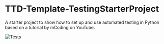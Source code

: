 # TTD-Template-TestingStarterProject

A starter project to show how to set up and use automated testing in Python based on a tutorial by mCoding on YouTube.

![Tests](https://github.com/Krytos/ttd_template/actions/workflows/tests.yml/badge.svg)
